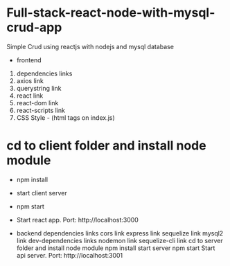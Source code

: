 # Full-stack-react-node-with-mysql-crud-app

 Simple Crud using  reactjs with nodejs and mysql database


* frontend
1. dependencies	links
2. axios	link
3. querystring	link
4. react	link
5. react-dom	link
6. react-scripts	link
7. CSS Style - (html tags on index.js)

# cd to client folder and install node module
* npm install
* start client server
* npm start
* Start react app. Port: http://localhost:3000

* backend
dependencies	links
cors	link
express	link
sequelize	link
mysql2	link
dev-dependencies	links
nodemon	link
sequelize-cli	link
cd to server folder and install node module
npm install
start server
npm start
Start api server. Port: http://localhost:3001
